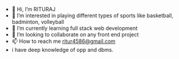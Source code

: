 - 👋 Hi, I’m RITURAJ
- 👀 I’m interested in playing different types of sports like basketball, badminton, volleyball
- 🌱 I’m currently learning full stack web development
- 💞️ I’m looking to collaborate on any front end project 
- 📫 How to reach me ritur4586@gmail.com
-    i have deep knowledge of opp and dbms.

<!---
RITU2390/RITU2390 is a ✨ special ✨ repository because its `README.md` (this file) appears on your GitHub profile.
You can click the Preview link to take a look at your changes.
--->
